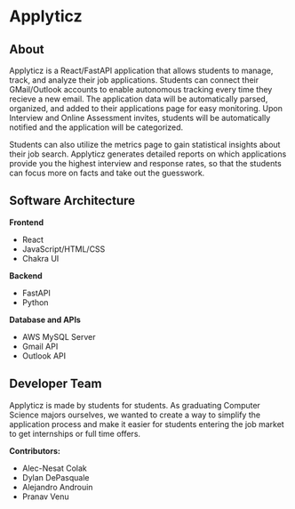 # Applyticz

## About
Applyticz is a React/FastAPI application that allows students to manage, track, and analyze their job applications. Students can connect their GMail/Outlook accounts to enable autonomous tracking every time they recieve a new email. The application data will be automatically parsed, organized, and added to their applications page for easy monitoring. Upon Interview and Online Assessment invites, students will be automatically notified and the application will be categorized.

Students can also utilize the metrics page to gain statistical insights about their job search. Applyticz generates detailed reports on which applications provide you the highest interview and response rates, so that the students can focus more on facts and take out the guesswork. 

## Software Architecture
**Frontend**
- React
- JavaScript/HTML/CSS
- Chakra UI

**Backend**
- FastAPI
- Python

**Database and APIs**
- AWS MySQL Server
- Gmail API
- Outlook API


## Developer Team
Applyticz is made by students for students. As graduating Computer Science majors ourselves, we wanted to create a way to simplify the application process and make it easier for students entering the job market to get internships or full time offers.

**Contributors:**
- Alec-Nesat Colak
- Dylan DePasquale
- Alejandro Androuin
- Pranav Venu

